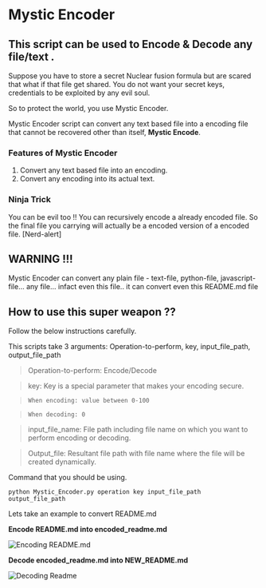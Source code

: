 # Mystic Encoder

This script can be used to Encode & Decode any file/text .
---------------------------------------------------------

Suppose you have to store a secret Nuclear fusion formula but are scared that what if that file get shared.
You do not want your secret keys, credentials to be exploited by any evil soul.

So to protect the world, you use Mystic Encoder.

Mystic Encoder script can convert any text based file into a encoding file that cannot be recovered other than itself, **Mystic Encode**.

### Features of Mystic Encoder
1. Convert any text based file into an encoding.
2. Convert any encoding into its actual text.


### Ninja Trick
You can be evil too !!
You can recursively encode a already encoded file. So the final file you carrying will actually be a encoded version of a encoded file. [Nerd-alert]


## WARNING !!!
Mystic Encoder can convert any plain file - text-file, python-file, javascript-file... any file... infact even this file.. it can convert even this README.md file


## How to use this super weapon ??
Follow the below instructions carefully.

This scripts take 3 arguments: Operation-to-perform, key, input_file_path, output_file_path

> Operation-to-perform: Encode/Decode

> key: Key is a special parameter that makes your encoding secure.

>     When encoding: value between 0-100

>     When decoding: 0

> input_file_name: File path including file name on which you want to perform encoding or decoding. 

> Output_file: Resultant file path with file name where the file will be created dynamically.

Command that you should be using.
```
python Mystic_Encoder.py operation key input_file_path output_file_path
```

Lets take an example to convert README.md

**Encode README.md into encoded_readme.md**

![](https://github.com/Akashtyagi08/Mini-Projects---Python/blob/master/Mystic_Encoder/Images/encode_terminal.png "Encoding README.md")

**Decode encoded_readme.md into NEW_README.md**

![](https://github.com/Akashtyagi08/Mini-Projects---Python/blob/master/Mystic_Encoder/Images/decoded_terminal.png "Decoding Readme")

